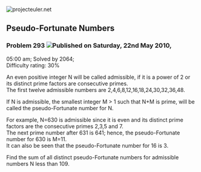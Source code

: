 ![projecteuler.net](images/print_page_logo.png)

## Pseudo-Fortunate Numbers

### Problem 293 ![](images/icon_info.png)Published on Saturday, 22nd May 2010,
05:00 am; Solved by 2064;  
Difficulty rating: 30%

An even positive integer N will be called admissible, if it is a power of 2 or
its distinct prime factors are consecutive primes.  
The first twelve admissible numbers are 2,4,6,8,12,16,18,24,30,32,36,48.

If N is admissible, the smallest integer M &gt; 1 such that N+M is prime, will
be called the pseudo-Fortunate number for N.

For example, N=630 is admissible since it is even and its distinct prime
factors are the consecutive primes 2,3,5 and 7.  
The next prime number after 631 is 641; hence, the pseudo-Fortunate number for
630 is M=11.  
It can also be seen that the pseudo-Fortunate number for 16 is 3.

Find the sum of all distinct pseudo-Fortunate numbers for admissible numbers N
less than 109.

  
  

